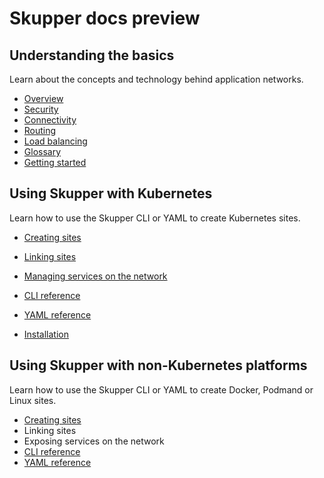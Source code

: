 # Skupper docs preview

## Understanding the basics
Learn about the concepts and technology behind application networks.

* [Overview][overview]
* [Security][security]
* [Connectivity][connectivity]
* [Routing][routing]
* [Load balancing][load-balancing]
* [Glossary][glossary]
* [Getting started][getting-started]



## Using Skupper with Kubernetes

Learn how to use the Skupper CLI or YAML to create Kubernetes sites.

* [Creating sites](./kube/site.html)
* [Linking sites](./kube/link.html)
* [Managing services on the network](./kube/service.html)
* [CLI reference][cli-ref]
* [YAML reference][yaml-ref]

* [Installation][install]

## Using Skupper with non-Kubernetes platforms

Learn how to use the Skupper CLI or YAML to create Docker, Podmand or Linux sites.

* [Creating sites](./nonube/site.html)
* Linking sites
* Exposing services on the network
* [CLI reference][cli-ref]
* [YAML reference][yaml-ref]


[overview]: ./overview/index.html
[security]: ./overview/security.html
[connectivity]: ./overview/connectivity.html
[routing]: ./overview/routing.html
[load-balancing]: ./overview/load-balancing.html
[glossary]: https://skupperproject.github.io/refdog/concepts/overview.html
[getting-started]: https://skupper.io/start/index.html


[cli-ref]: https://skupperproject.github.io/refdog/commands/index.html
[yaml-ref]: https://skupperproject.github.io/refdog/resources/index.html
[install]: ./install/index.html